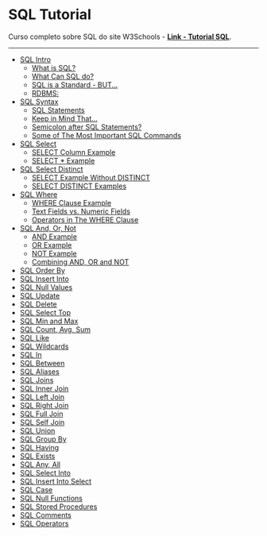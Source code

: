 # SQL Tutorial

Curso completo sobre SQL do site W3Schools - [**Link - Tutorial SQL**](https://www.w3schools.com/sql/default.asp).

---

- [SQL Intro](./content/README.md/#sql-intro)
    - [What is SQL?](./content/README.md/#o-que-é-sql)
    - [What Can SQL do?](./content/README.md/#o-que-o-sql-pode-fazer)
    - [SQL is a Standard - BUT...](./content/README.md/#sql-é-um-padrão---mas)
    - [RDBMS:](./content/README.md/#rdbms)
- [SQL Syntax](./content/README.md/#sql-syntax)
    - [SQL Statements](./content/README.md/#instruções-sql)
    - [Keep in Mind That...](./content/README.md/#tenha-em-mente-que)
    - [Semicolon after SQL Statements?](./content/README.md/#ponto-e-vírgula-após-instruções-sql)
    - [Some of The Most Important SQL Commands](./content/README.md/#alguns-dos-comandos-sql-mais-importantes)
- [SQL Select](./content/README.md/#sql-select)
    - [SELECT Column Example](./content/README.md/#exemplo-de-coluna-select)
    - [SELECT * Example](./content/README.md/#select--exemplo)
- [SQL Select Distinct](./content/README.md/#sql-select-distinct)
    - [SELECT Example Without DISTINCT](./content/README.md/#exemplo-de-select-sem-distinct)
    - [SELECT DISTINCT Examples](./content/README.md/#exemplos-de-select-distinct)
- [SQL Where](./content/README.md/#sql-where)
    - [WHERE Clause Example](./content/README.md/#exemplo-de-cláusula-where)
    - [Text Fields vs. Numeric Fields](./content/README.md/#campos-de-texto-vs-campos-numéricos)
    - [Operators in The WHERE Clause](./content/README.md/#operadores-na-cláusula-where)
- [SQL And, Or, Not](./content/README.md/#sql-and-or-not)
    - [AND Example](./content/README.md/#exemplo-and)
    - [OR Example](./content/README.md/#exemplo-or)
    - [NOT Example](./content/README.md/#exemplo-not)
    - [Combining AND, OR and NOT](./content/README.md/#combinando-and-or-e-not)
- [SQL Order By]()
- [SQL Insert Into]()
- [SQL Null Values]()
- [SQL Update]()
- [SQL Delete]()
- [SQL Select Top]()
- [SQL Min and Max]()
- [SQL Count, Avg, Sum]()
- [SQL Like]()
- [SQL Wildcards]()
- [SQL In]()
- [SQL Between]()
- [SQL Aliases]()
- [SQL Joins]()
- [SQL Inner Join]()
- [SQL Left Join]()
- [SQL Right Join]()
- [SQL Full Join]()
- [SQL Self Join]()
- [SQL Union]()
- [SQL Group By]()
- [SQL Having]()
- [SQL Exists]()
- [SQL Any, All]()
- [SQL Select Into]()
- [SQL Insert Into Select]()
- [SQL Case]()
- [SQL Null Functions]()
- [SQL Stored Procedures]()
- [SQL Comments]()
- [SQL Operators]()
